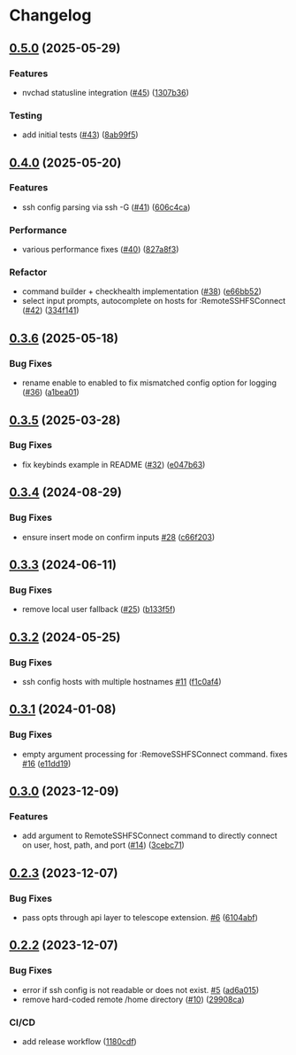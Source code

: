 # Changelog

## [0.5.0](https://github.com/nosduco/remote-sshfs.nvim/compare/v0.4.0...v0.5.0) (2025-05-29)


### Features

* nvchad statusline integration ([#45](https://github.com/nosduco/remote-sshfs.nvim/issues/45)) ([1307b36](https://github.com/nosduco/remote-sshfs.nvim/commit/1307b3645af5ce60b9e42f06d27eb5a1fab18fc7))


### Testing

* add initial tests ([#43](https://github.com/nosduco/remote-sshfs.nvim/issues/43)) ([8ab99f5](https://github.com/nosduco/remote-sshfs.nvim/commit/8ab99f5371723fc4d41ceba538116b947b29fae2))

## [0.4.0](https://github.com/nosduco/remote-sshfs.nvim/compare/v0.3.6...v0.4.0) (2025-05-20)


### Features

* ssh config parsing via ssh -G ([#41](https://github.com/nosduco/remote-sshfs.nvim/issues/41)) ([606c4ca](https://github.com/nosduco/remote-sshfs.nvim/commit/606c4cada3908ad4b7d24e1118e787876e8d55cd))


### Performance

* various performance fixes ([#40](https://github.com/nosduco/remote-sshfs.nvim/issues/40)) ([827a8f3](https://github.com/nosduco/remote-sshfs.nvim/commit/827a8f387c2ddb17ff9031415af4f46b8cf1db46))


### Refactor

* command builder + checkhealth implementation ([#38](https://github.com/nosduco/remote-sshfs.nvim/issues/38)) ([e66bb52](https://github.com/nosduco/remote-sshfs.nvim/commit/e66bb5204b8ddc7b347f483f7da227214effc6df))
* select input prompts, autocomplete on hosts for :RemoteSSHFSConnect ([#42](https://github.com/nosduco/remote-sshfs.nvim/issues/42)) ([334f141](https://github.com/nosduco/remote-sshfs.nvim/commit/334f1419e5c9004f4eb300c085abb58b94781ecb))

## [0.3.6](https://github.com/nosduco/remote-sshfs.nvim/compare/v0.3.5...v0.3.6) (2025-05-18)


### Bug Fixes

* rename enable to enabled to fix mismatched config option for logging ([#36](https://github.com/nosduco/remote-sshfs.nvim/issues/36)) ([a1bea01](https://github.com/nosduco/remote-sshfs.nvim/commit/a1bea018c1b43ca8cc8a6e9adc4128e07610fd34))

## [0.3.5](https://github.com/nosduco/remote-sshfs.nvim/compare/v0.3.4...v0.3.5) (2025-03-28)


### Bug Fixes

* fix keybinds example in README ([#32](https://github.com/nosduco/remote-sshfs.nvim/issues/32)) ([e047b63](https://github.com/nosduco/remote-sshfs.nvim/commit/e047b6340653538efa57a8164cdcb1f729325689))

## [0.3.4](https://github.com/nosduco/remote-sshfs.nvim/compare/v0.3.3...v0.3.4) (2024-08-29)


### Bug Fixes

* ensure insert mode on confirm inputs [#28](https://github.com/nosduco/remote-sshfs.nvim/issues/28) ([c66f203](https://github.com/nosduco/remote-sshfs.nvim/commit/c66f2032bacf9c3cc5365d4e157a68876dbbb9ab))

## [0.3.3](https://github.com/nosduco/remote-sshfs.nvim/compare/v0.3.2...v0.3.3) (2024-06-11)


### Bug Fixes

* remove local user fallback ([#25](https://github.com/nosduco/remote-sshfs.nvim/issues/25)) ([b133f5f](https://github.com/nosduco/remote-sshfs.nvim/commit/b133f5f4262a92a7ce1b867abaf511cf22eccea7))

## [0.3.2](https://github.com/nosduco/remote-sshfs.nvim/compare/v0.3.1...v0.3.2) (2024-05-25)


### Bug Fixes

* ssh config hosts with multiple hostnames [#11](https://github.com/nosduco/remote-sshfs.nvim/issues/11) ([f1c0af4](https://github.com/nosduco/remote-sshfs.nvim/commit/f1c0af44362ebf475ee01a13377a42b17b348df7))

## [0.3.1](https://github.com/nosduco/remote-sshfs.nvim/compare/v0.3.0...v0.3.1) (2024-01-08)


### Bug Fixes

* empty argument processing for :RemoveSSHFSConnect command. fixes [#16](https://github.com/nosduco/remote-sshfs.nvim/issues/16) ([e11dd19](https://github.com/nosduco/remote-sshfs.nvim/commit/e11dd19c2ecf9881022429d1bca08d9bfd95c6c6))

## [0.3.0](https://github.com/nosduco/remote-sshfs.nvim/compare/v0.2.3...v0.3.0) (2023-12-09)


### Features

* add argument to RemoteSSHFSConnect command to directly connect on user, host, path, and port ([#14](https://github.com/nosduco/remote-sshfs.nvim/issues/14)) ([3cebc71](https://github.com/nosduco/remote-sshfs.nvim/commit/3cebc7140ecb56aa613e66e8404a30d31f618b2e))

## [0.2.3](https://github.com/nosduco/remote-sshfs.nvim/compare/v0.2.2...v0.2.3) (2023-12-07)


### Bug Fixes

* pass opts through api layer to telescope extension. [#6](https://github.com/nosduco/remote-sshfs.nvim/issues/6) ([6104abf](https://github.com/nosduco/remote-sshfs.nvim/commit/6104abf11fc891d89ac62f1a972d04d3641b9f96))

## [0.2.2](https://github.com/nosduco/remote-sshfs.nvim/compare/v0.2.1...v0.2.2) (2023-12-07)


### Bug Fixes

* error if ssh config is not readable or does not exist. [#5](https://github.com/nosduco/remote-sshfs.nvim/issues/5) ([ad6a015](https://github.com/nosduco/remote-sshfs.nvim/commit/ad6a015de9ed066e87c80431b77d64e560070330))
* remove hard-coded remote /home directory ([#10](https://github.com/nosduco/remote-sshfs.nvim/issues/10)) ([29908ca](https://github.com/nosduco/remote-sshfs.nvim/commit/29908ca45ebff903d6a0a944acbed0674fbe767d))


### CI/CD

* add release workflow ([1180cdf](https://github.com/nosduco/remote-sshfs.nvim/commit/1180cdf665404c4ec7a766ac6d0457b42e688376))
